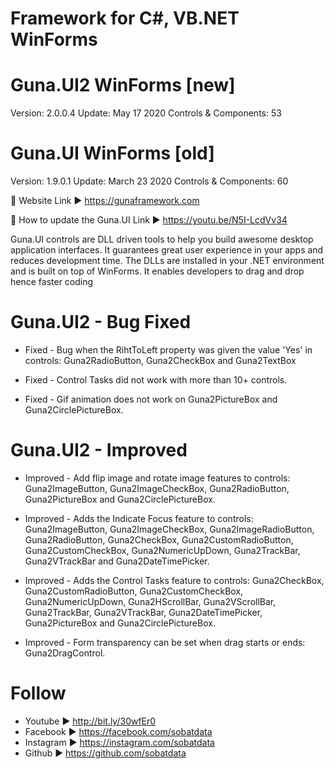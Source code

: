 ﻿# Framework for C#, VB.NET WinForms 

# Guna.UI2 WinForms [new]
Version: 2.0.0.4 
Update: May 17 2020
Controls & Components: 53

# Guna.UI WinForms [old]
Version: 1.9.0.1 
Update: March 23 2020
Controls & Components: 60

📌 Website
Link ►  https://gunaframework.com

📌 How to update the Guna.UI
Link ►  https://youtu.be/N5I-LcdVv34

Guna.UI controls are DLL driven tools to help you build awesome desktop application interfaces. It guarantees great user experience in your apps and reduces development time. The DLLs are installed in your .NET environment and is built on top of WinForms. It enables developers to drag and drop hence faster coding

# Guna.UI2 - Bug Fixed
* Fixed - Bug when the RihtToLeft property was given the value 'Yes' in controls: Guna2RadioButton, Guna2CheckBox and Guna2TextBox

* Fixed - Control Tasks did not work with more than 10+ controls.

* Fixed - Gif animation does not work on Guna2PictureBox and Guna2CirclePictureBox.

# Guna.UI2 - Improved
* Improved - Add flip image and rotate image features to controls: Guna2ImageButton, Guna2ImageCheckBox, Guna2RadioButton, Guna2PictureBox and Guna2CirclePictureBox.

* Improved - Adds the Indicate Focus feature to controls: Guna2ImageButton, Guna2ImageCheckBox, Guna2ImageRadioButton, Guna2RadioButton, Guna2CheckBox, Guna2CustomRadioButton, Guna2CustomCheckBox, Guna2NumericUpDown, Guna2TrackBar, Guna2VTrackBar and Guna2DateTimePicker.

* Improved - Adds the Control Tasks feature to controls: Guna2CheckBox, Guna2CustomRadioButton, Guna2CustomCheckBox, Guna2NumericUpDown, Guna2HScrollBar, Guna2VScrollBar, Guna2TrackBar, Guna2VTrackBar, Guna2DateTimePicker, Guna2PictureBox and Guna2CirclePictureBox.

* Improved - Form transparency can be set when drag starts or ends: Guna2DragControl.

# Follow
* Youtube ► http://bit.ly/30wfEr0
* Facebook ► https://facebook.com/sobatdata
* Instagram ► https://instagram.com/sobatdata
* Github ► https://github.com/sobatdata
